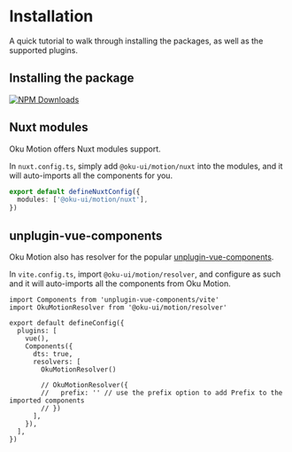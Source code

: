 # Installation

A quick tutorial to walk through installing the packages, as well as the supported plugins.

## Installing the package

<a href="https://www.npmjs.com/package/@oku-ui/motion" target="__blank"><img alt="NPM Downloads" src="https://img.shields.io/npm/dm/@oku-ui/motion?flat&colorA=002438&colorB=41c399"></a>

<InstallationTabs value="@oku-ui/motion" />

## Nuxt modules

Oku Motion offers Nuxt modules support.

In `nuxt.config.ts`, simply add `@oku-ui/motion/nuxt` into the modules, and it will auto-imports all the components for you.

```ts
export default defineNuxtConfig({
  modules: ['@oku-ui/motion/nuxt'],
})
```

## unplugin-vue-components

Oku Motion also has resolver for the popular [unplugin-vue-components](https://github.com/antfu/unplugin-vue-components).

In `vite.config.ts`, import `@oku-ui/motion/resolver`, and configure as such and it will auto-imports all the components from Oku Motion.

```ts{2,10  }
import Components from 'unplugin-vue-components/vite'
import OkuMotionResolver from '@oku-ui/motion/resolver'

export default defineConfig({
  plugins: [
    vue(),
    Components({
      dts: true,
      resolvers: [
        OkuMotionResolver()

        // OkuMotionResolver({
        //   prefix: '' // use the prefix option to add Prefix to the imported components
        // })
      ],
    }),
  ],
})
```
